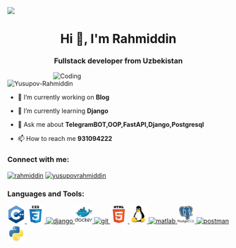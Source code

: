 <img style="display: block; text-align: center"
     src="https://img1.pnghut.com/1/17/25/QWN2KUYbfJ/paper-coding-bootcamp-comment-source-code-editor.jpg">
<h1 align="center">Hi 👋, I'm Rahmiddin</h1>
<h3 align="center"> Fullstack developer from Uzbekistan</h3>
<img align="right" alt="Coding" width="400" src="https://user-images.githubusercontent.com/55389276/140866485-8fble876-9a8f-4d6a-98dc-08c498leaf70.gif"> 
<p align="left"><img src="https://komarev.com/ghpvc/?username=Rahmiddin-Yusupov&label=Profile%20views&color=0e75b6&style=flat"alt="Yusupov-Rahmiddin"/></p>

- 🔭 I’m currently working on **Blog**

- 🌱 I’m currently learning **Django**

- 💬 Ask me about **TelegramBOT,OOP,FastAPI,Django,Postgresql**

- 📫 How to reach me **931094222**

<h3 align="left">Connect with me:</h3>
<p align="left">
<a href="https://dev.to/rahmiddin" target="blank"><img align="center" src="https://raw.githubusercontent.com/rahuldkjain/github-profile-readme-generator/master/src/images/icons/Social/devto.svg" alt="rahmiddin" height="30" width="40" /></a>
<a href="https://fb.com/yusupovrahmiddin" target="blank"><img align="center" src="https://raw.githubusercontent.com/rahuldkjain/github-profile-readme-generator/master/src/images/icons/Social/facebook.svg" alt="yusupovrahmiddin" height="30" width="40" /></a>
</p>

<h3 align="left">Languages and Tools:</h3>
<p align="left"> <a href="https://www.w3schools.com/cpp/" target="_blank" rel="noreferrer"> <img src="https://raw.githubusercontent.com/devicons/devicon/master/icons/cplusplus/cplusplus-original.svg" alt="cplusplus" width="40" height="40"/> </a> <a href="https://www.w3schools.com/css/" target="_blank" rel="noreferrer"> <img src="https://raw.githubusercontent.com/devicons/devicon/master/icons/css3/css3-original-wordmark.svg" alt="css3" width="40" height="40"/> </a> <a href="https://www.djangoproject.com/" target="_blank" rel="noreferrer"> <img src="https://cdn.worldvectorlogo.com/logos/django.svg" alt="django" width="40" height="40"/> </a> <a href="https://www.docker.com/" target="_blank" rel="noreferrer"> <img src="https://raw.githubusercontent.com/devicons/devicon/master/icons/docker/docker-original-wordmark.svg" alt="docker" width="40" height="40"/> </a> <a href="https://git-scm.com/" target="_blank" rel="noreferrer"> <img src="https://www.vectorlogo.zone/logos/git-scm/git-scm-icon.svg" alt="git" width="40" height="40"/> </a> <a href="https://www.w3.org/html/" target="_blank" rel="noreferrer"> <img src="https://raw.githubusercontent.com/devicons/devicon/master/icons/html5/html5-original-wordmark.svg" alt="html5" width="40" height="40"/> </a> <a href="https://www.linux.org/" target="_blank" rel="noreferrer"> <img src="https://raw.githubusercontent.com/devicons/devicon/master/icons/linux/linux-original.svg" alt="linux" width="40" height="40"/> </a> <a href="https://www.mathworks.com/" target="_blank" rel="noreferrer"> <img src="https://upload.wikimedia.org/wikipedia/commons/2/21/Matlab_Logo.png" alt="matlab" width="40" height="40"/> </a> <a href="https://www.postgresql.org" target="_blank" rel="noreferrer"> <img src="https://raw.githubusercontent.com/devicons/devicon/master/icons/postgresql/postgresql-original-wordmark.svg" alt="postgresql" width="40" height="40"/> </a> <a href="https://postman.com" target="_blank" rel="noreferrer"> <img src="https://www.vectorlogo.zone/logos/getpostman/getpostman-icon.svg" alt="postman" width="40" height="40"/> </a> <a href="https://www.python.org" target="_blank" rel="noreferrer"> <img src="https://raw.githubusercontent.com/devicons/devicon/master/icons/python/python-original.svg" alt="python" width="40" height="40"/> </a> </p>
